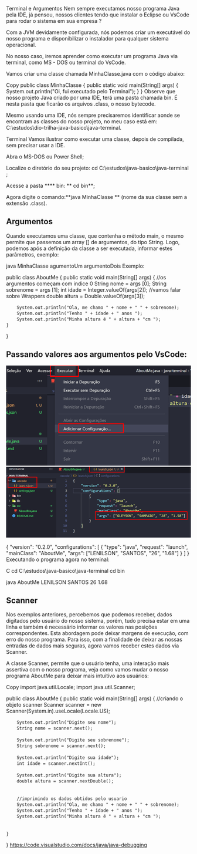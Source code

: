 Terminal e Argumentos
Nem sempre executamos nosso programa Java pela IDE, já pensou, nossos clientes tendo que instalar o Eclipse ou VsCode para rodar o sistema em sua empresa ?

Com a JVM devidamente configurada, nós podemos criar um executável do nosso programa e disponibilizar o instalador para qualquer sistema operacional.

No nosso caso, iremos aprender como executar um programa Java via terminal, como MS - DOS ou terminal do VsCode.

Vamos criar uma classe chamada MinhaClasse.java com o código abaixo:

Copy
public class MinhaClasse {
    public static void main(String[] args) {
        System.out.println("Oi, fui executado pelo Terminal");
    }
}
Observe que nosso projeto Java criado por uma IDE, terá uma pasta chamada bin. É nesta pasta que ficarão os arquivos .class, o nosso bytecode.


Mesmo usando uma IDE, nós sempre precisaremos identificar aonde se encontram as classes do nosso projeto, no meu caso está em: C:\estudos\dio-trilha-java-basico\java-terminal.


Terminal
Vamos ilustrar como executar uma classe, depois de compilada, sem precisar usar a IDE.

Abra o MS-DOS ou Power Shell;

Localize o diretório do seu projeto: 
cd C:\estudos\java-basico\java-terminal
;

Acesse a pasta **** bin: ** cd bin**;

Agora digite o comando:**java MinhaClasse ** (nome da sua classe sem a extensão .class).

## Argumentos
Quando executamos uma classe, que contenha o método main, o mesmo permite que passemos um array [] de argumentos, do tipo String. Logo, podemos após a definição da classe a ser executada, informar estes parâmetros, exemplo:


java MinhaClasse agumentoUm argumentoDois
Exemplo:


public class AboutMe {
    public static void main(String[] args) {
        //os argumentos começam com indice 0
        String nome = args [0];
        String sobrenome = args [1];
        int idade = Integer.valueOf(args[2]); //vamos falar sobre Wrappers
        double altura = Double.valueOf(args[3]);

        System.out.println("Ola, me chamo " + nome + " " + sobrenome);
        System.out.println("Tenho " + idade + " anos ");
        System.out.println("Minha altura é " + altura + "cm ");
    }
}
## Passando valores aos argumentos pelo VsCode:


![alt text](image.png)
![alt text](image-1.png)

{
    "version": "0.2.0",
    "configurations": [
        {
            "type": "java",
            "request": "launch",
            "mainClass": "AboutMe",
            "args": ["LENILSON", "SANTOS", "26", "1.68"]
        }
    ]
}
Executando o programa agora no terminal:

C
cd C:\estudos\java-basico\java-terminal
cd bin

java AboutMe LENILSON SANTOS 26 1.68

## Scanner
Nos exemplos anteriores, percebemos que podemos receber, dados digitados pelo usuário do nosso sistema, porém, tudo precisa estar em uma linha e também é necessário informar os valores nas posições correspondentes. Esta abordagem pode deixar margens de execução, com erro do nosso programa. Para isso, com a finalidade de deixar as nossas entradas de dados mais seguras, agora vamos receber estes dados via Scanner.

A classe Scanner, permite que o usuário tenha, uma interação mais assertiva com o nosso programa, veja como vamos mudar o nosso programa 
AboutMe
 para deixar mais intuitivo aos usuários:

Copy
import java.util.Locale;
import java.util.Scanner;

public class AboutMe {
    public static void main(String[] args) {
        //criando o objeto scanner
        Scanner scanner = new Scanner(System.in).useLocale(Locale.US);
        
        System.out.println("Digite seu nome");
        String nome = scanner.next();
        
        System.out.println("Digite seu sobrenome");
        String sobrenome = scanner.next();

        System.out.println("Digite sua idade");
        int idade = scanner.nextInt();
        
        System.out.println("Digite sua altura");
        double altura = scanner.nextDouble();

        
        //imprimindo os dados obtidos pelo usuario
        System.out.println("Ola, me chamo " + nome + " " + sobrenome);
        System.out.println("Tenho " + idade + " anos ");
        System.out.println("Minha altura é " + altura + "cm ");
        
        
    }
}
https://code.visualstudio.com/docs/java/java-debugging